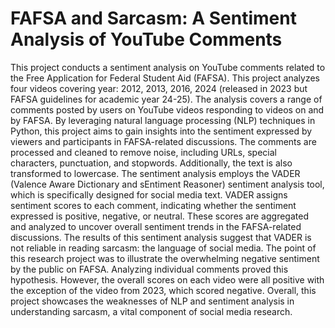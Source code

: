 #  FAFSA and Sarcasm: A Sentiment Analysis of YouTube Comments 

This project conducts a sentiment analysis on YouTube comments related to the Free Application for Federal Student Aid (FAFSA). This project analyzes four videos covering year: 2012, 2013, 2016, 2024 (released in 2023 but FAFSA guidelines for academic year 24-25). The analysis covers a range of comments posted by users on YouTube videos responding to videos on and by FAFSA. By leveraging natural language processing (NLP) techniques in Python, this project aims to gain insights into the sentiment expressed by viewers and participants in FAFSA-related discussions. The comments are processed and cleaned to remove noise, including URLs, special characters, punctuation, and stopwords. Additionally, the text is also transformed to lowercase.
The sentiment analysis employs the VADER (Valence Aware Dictionary and sEntiment Reasoner) sentiment analysis tool, which is specifically designed for social media text.
VADER assigns sentiment scores to each comment, indicating whether the sentiment expressed is positive, negative, or neutral. These scores are aggregated and analyzed to uncover overall sentiment trends in the FAFSA-related discussions. The results of this sentiment analysis suggest that VADER is not reliable in reading sarcasm: the language of social media. The point of this research project was to illustrate the overwhelming negative sentiment by the public on FAFSA. Analyzing individual comments proved this hypothesis. However, the overall scores on each video were all positive with the exception of the video from 2023, which scored negative. Overall, this project showcases the weaknesses of NLP and sentiment analysis in understanding sarcasm, a vital component of social media research. 
